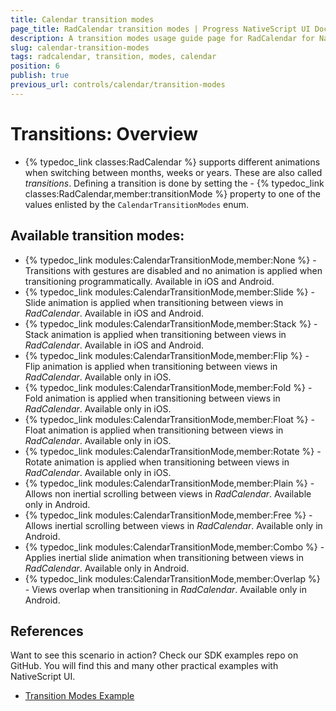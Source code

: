 ```yaml
---
title: Calendar transition modes
page_title: RadCalendar transition modes | Progress NativeScript UI Documentation
description: A transition modes usage guide page for RadCalendar for NativeScript.
slug: calendar-transition-modes
tags: radcalendar, transition, modes, calendar
position: 6
publish: true
previous_url: controls/calendar/transition-modes
---
```


# Transitions: Overview
- {% typedoc_link classes:RadCalendar %} supports different animations when switching between months, weeks or years. These are also called *transitions*. Defining a transition is done by setting the - {% typedoc_link classes:RadCalendar,member:transitionMode %} property to one of the values enlisted by the `CalendarTransitionModes` enum.

## Available transition modes:
- {% typedoc_link modules:CalendarTransitionMode,member:None %} - Transitions with gestures are disabled and no animation is applied when transitioning programmatically. Available in iOS and Android.
- {% typedoc_link modules:CalendarTransitionMode,member:Slide %} - Slide animation is applied when transitioning between views in *RadCalendar*. Available in iOS and Android.
- {% typedoc_link modules:CalendarTransitionMode,member:Stack %} -  Stack animation is applied when transitioning between views in *RadCalendar*. Available in iOS and Android.
- {% typedoc_link modules:CalendarTransitionMode,member:Flip %} -  Flip animation is applied when transitioning between views in *RadCalendar*. Available only in iOS.
- {% typedoc_link modules:CalendarTransitionMode,member:Fold %} -  Fold animation is applied when transitioning between views in *RadCalendar*. Available only in iOS.
- {% typedoc_link modules:CalendarTransitionMode,member:Float %} -  Float animation is applied when transitioning between views in *RadCalendar*. Available only in iOS.
- {% typedoc_link modules:CalendarTransitionMode,member:Rotate %} -  Rotate animation is applied when transitioning between views in *RadCalendar*. Available only in iOS.
- {% typedoc_link modules:CalendarTransitionMode,member:Plain %} -  Allows non inertial scrolling between views in *RadCalendar*. Available only in Android.
- {% typedoc_link modules:CalendarTransitionMode,member:Free %} -  Allows inertial scrolling between views in *RadCalendar*. Available only in Android.
- {% typedoc_link modules:CalendarTransitionMode,member:Combo %} -  Applies inertial slide animation when transitioning between views in *RadCalendar*. Available only in Android.
- {% typedoc_link modules:CalendarTransitionMode,member:Overlap %} -  Views overlap when transitioning in *RadCalendar*. Available only in Android.

## References
Want to see this scenario in action?
Check our SDK examples repo on GitHub. You will find this and many other practical examples with NativeScript UI.

* [Transition Modes Example](https://github.com/telerik/nativescript-ui-samples/tree/master/calendar/app/calendar/transition-modes)


